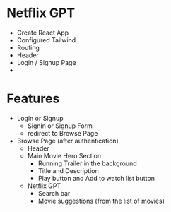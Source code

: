 # Netflix GPT

- Create React App
- Configured Tailwind
- Routing
- Header
- Login / Signup Page
-

# Features

- Login or Signup
  - Signin or Signup Form
  - redirect to Browse Page
- Browse Page (after authentication)
  - Header
  - Main Movie Hero Section
    - Running Trailer in the background
    - Title and Description
    - Play button and Add to watch list button
  - Netflix GPT
    - Search bar
    - Movie suggestions (from the list of movies)
